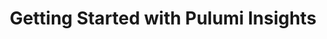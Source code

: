 ---
# Name of the webinar.
title: "Getting Started with Pulumi Insights"
meta_desc: "In this workshop, you will learn how you can improve your team's productivity with the Search, Analytics, and Intelligence capabilities of Pulumi AI"

# A featured webinar will display first in the list.
featured: true

# If the video is pre-recorded or live.
pre_recorded: false

# If the video is part of the PulumiTV series. Setting this value to true will list the video in the "PulumiTV" section.
pulumi_tv: false

# Webinars with unlisted as true will not be shown on the webinar list
unlisted: false

# Gated webinars will have a registration form and the user will need
# to fill out the form before viewing.
gated: true

# The layout of the landing page.
type: webinars

# External webinars will link to an external page instead of a webinar
# landing/registration page. If the webinar is external you will need
# set the 'block_external_search_index' flag to true so Google does not index
# the webinar page created.
external: false
block_external_search_index: true

# The url slug for the webinar landing page. If this is an external
# webinar, use the external URL as the value here.
url_slug: "getting-started-with-pulumi-insights"

# The content of the hero section.
hero:
    # The title text in the hero. This also serves as the pages H1.
    title: "Getting Started with Pulumi Insights"
    # The image the appears on the right hand side of the hero.
    image: "/icons/containers.svg"

# Content for the left hand side section of the page.
main:
    # Webinar title.
    title: "Getting Started with Pulumi Insights"
    # Sortable date. The datetime Hugo will use to sort the webinars in date order.
    sortable_date: 2023-05-11T09:00:00-07:00
    # Duration of the webinar.
    duration: "1 hour"
    # Datetime of the webinar.
    datetime: "May 11, 2023"
    # Description of the webinar.
    description: |
        Pulumi makes deploying cloud resources faster and simpler at scale. As teams deploy resources across many cloud providers and SaaS platforms they generate massive amounts of data about each update and resource in their organization and can now leverage this data to derive critical business insights. With Pulumi Insights, users have Search, Analytics, and Intelligence capabilities at their fingertips and this workshop will show you how each feature can make your team more productive by:
        - Finding resources across multi-cloud deployments
        - Exporting Insights data to your favorite analytics platform
        - Assisting the creation of new infrastructure code with the power of Pulumi AI.

    # The webinar presenters
    presenters:
        - name: Josh Kodroff
          role: Senior Solutions Architect, Pulumi
        - name: Meagan Cojocar
          role: Principal Product Manager, Pulumi

    # A bullet point list containing what the user will learn during the webinar.


# The right hand side form section.
form:
    # HubSpot form id.
    hubspot_form_id: 6985d9e0-6016-48a8-8724-44c208b55a4d
    salesforce_campaign_id: 701Du000000AFe3IAG
---